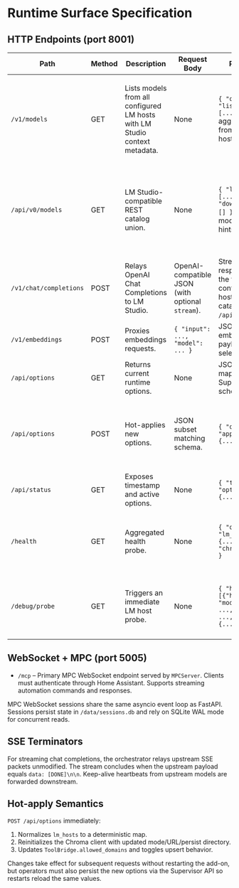 # Runtime Surface Specification

## HTTP Endpoints (port 8001)

| Path | Method | Description | Request Body | Response | Notes |
| --- | --- | --- | --- | --- | --- |
| `/v1/models` | GET | Lists models from all configured LM hosts with LM Studio context metadata. | None | `{ "object": "list", "data": [...] }` aggregated from upstream hosts. | Returns 503 if HTTP client pool not ready. Each entry includes `context_length`, `max_input_tokens`, and optional `embedding_length` when LM Studio publishes them. |
| `/api/v0/models` | GET | LM Studio-compatible REST catalog union. | None | `{ "loaded": [...], "downloaded": [] }` with per-model context hints. | Passes through to the single configured host or synthesizes a union across multiple hosts with metadata harvested during catalog refreshes. |
| `/v1/chat/completions` | POST | Relays OpenAI Chat Completions to LM Studio. | OpenAI-compatible JSON (with optional `stream`). | Streaming SSE response from the first configured LM host (same base catalogued by `/api/v0/models`). | Forwards raw `text/event-stream` packets exactly as received from LM Studio. |
| `/v1/embeddings` | POST | Proxies embeddings requests. | `{ "input": ..., "model": ... }` | JSON embedding payload from selected host. | Chooses host via `_route_for_model`; falls back to first host configured. |
| `/api/options` | GET | Returns current runtime options. | None | JSON options map matching Supervisor schema. | Used for diagnostics. |
| `/api/options` | POST | Hot-applies new options. | JSON subset matching schema. | `{ "ok": true, "applied": {...} }` | Updates LM host map and reinitializes Chroma client in-place. Persist via Supervisor API for restart durability. |
| `/api/status` | GET | Exposes timestamp and active options. | None | `{ "ts": <unix>, "options": {...} }` | Internal status view. |
| `/health` | GET | Aggregated health probe. | None | `{ "ok": true, "lm_hosts": {...}, "chroma": {...} }` | Fan-out to all LM hosts plus Chroma `.health()`. Returns 503 when HTTP client pool not ready. |
| `/debug/probe` | GET | Triggers an immediate LM host probe. | None | `{ "hosts": [{"host": ..., "model_count": ..., "status": ..., "detail": {...}}] }` | Uses per-host short-lived HTTPX clients so one failure cannot poison other connections. |

## WebSocket + MPC (port 5005)

* `/mcp` – Primary MPC WebSocket endpoint served by `MPCServer`. Clients must authenticate through Home Assistant. Supports streaming automation commands and responses.

MPC WebSocket sessions share the same asyncio event loop as FastAPI. Sessions persist state in `/data/sessions.db` and rely on SQLite WAL mode for concurrent reads.

## SSE Terminators

For streaming chat completions, the orchestrator relays upstream SSE packets unmodified. The stream concludes when the upstream payload equals `data: [DONE]\n\n`. Keep-alive heartbeats from upstream models are forwarded downstream.

## Hot-apply Semantics

`POST /api/options` immediately:
1. Normalizes `lm_hosts` to a deterministic map.
2. Reinitializes the Chroma client with updated mode/URL/persist directory.
3. Updates `ToolBridge.allowed_domains` and toggles upsert behavior.

Changes take effect for subsequent requests without restarting the add-on, but operators must also persist the new options via the Supervisor API so restarts reload the same values.
